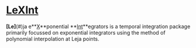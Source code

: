 #  [LeXInt](#)

**[Le]**(#)ja e**[X](#)**ponential **[Int](#)**egrators is a temporal integration package primarily focussed on exponential integrators using the method of polynomial interpolation at Leja points.

